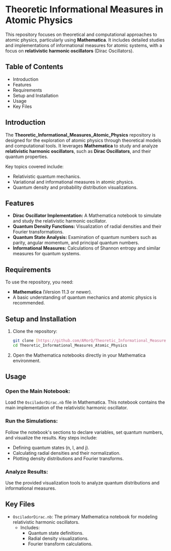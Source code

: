 # Theoretic Informational Measures in Atomic Physics

This repository focuses on theoretical and computational approaches to atomic physics, particularly using **Mathematica**. It includes detailed studies and implementations of informational measures for atomic systems, with a focus on **relativistic harmonic oscillators** (Dirac Oscillators).

## Table of Contents

-   Introduction
-   Features
-   Requirements
-   Setup and Installation
-   Usage
-   Key Files

## Introduction

The **Theoretic_Informational_Measures_Atomic_Physics** repository is designed for the exploration of atomic physics through theoretical models and computational tools. It leverages **Mathematica** to study and analyze **relativistic harmonic oscillators**, such as **Dirac Oscillators**, and their quantum properties.

Key topics covered include:

* Relativistic quantum mechanics.
* Variational and informational measures in atomic physics.
* Quantum density and probability distribution visualizations.

## Features

* **Dirac Oscillator Implementation:** A Mathematica notebook to simulate and study the relativistic harmonic oscillator.
* **Quantum Density Functions:** Visualization of radial densities and their Fourier transformations.
* **Quantum State Analysis:** Examination of quantum numbers such as parity, angular momentum, and principal quantum numbers.
* **Informational Measures:** Calculations of Shannon entropy and similar measures for quantum systems.

## Requirements

To use the repository, you need:

* **Mathematica** (Version 11.3 or newer).
* A basic understanding of quantum mechanics and atomic physics is recommended.

## Setup and Installation

1.  Clone the repository:

    ```bash
    git clone [https://github.com/AMorQ/Theoretic_Informational_Measures_Atomic_Physics.git](https://github.com/AMorQ/Theoretic_Informational_Measures_Atomic_Physics.git)
    cd Theoretic_Informational_Measures_Atomic_Physics
    ```

2.  Open the Mathematica notebooks directly in your Mathematica environment.

## Usage

### Open the Main Notebook:

Load the `OsciladorDirac.nb` file in Mathematica. This notebook contains the main implementation of the relativistic harmonic oscillator.

### Run the Simulations:

Follow the notebook's sections to declare variables, set quantum numbers, and visualize the results. Key steps include:

* Defining quantum states (n, l, and j).
* Calculating radial densities and their normalization.
* Plotting density distributions and Fourier transforms.

### Analyze Results:

Use the provided visualization tools to analyze quantum distributions and informational measures.

## Key Files

* `OsciladorDirac.nb`: The primary Mathematica notebook for modeling relativistic harmonic oscillators.
    * Includes:
        * Quantum state definitions.
        * Radial density visualizations.
        * Fourier transform calculations.
